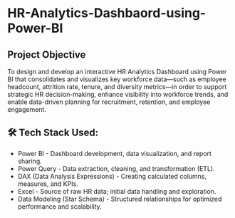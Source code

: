 # HR-Analytics-Dashbaord-using-Power-BI

## Project Objective
To design and develop an interactive HR Analytics Dashboard using Power BI that consolidates and visualizes key workforce data—such as employee headcount, attrition rate, tenure, and diversity metrics—in order to support strategic HR decision-making, enhance visibility into workforce trends, and enable data-driven planning for recruitment, retention, and employee engagement.

## 🛠️ Tech Stack Used:
- Power BI	- Dashboard development, data visualization, and report sharing.
- Power Query	- Data extraction, cleaning, and transformation (ETL).
- DAX (Data Analysis Expressions)	- Creating calculated columns, measures, and KPIs.
- Excel	- Source of raw HR data; initial data handling and exploration.
- Data Modeling (Star Schema)	- Structured relationships for optimized performance and scalability.

